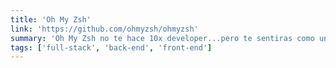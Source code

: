 ```yaml
---
title: 'Oh My Zsh'
link: 'https://github.com/ohmyzsh/ohmyzsh'
summary: 'Oh My Zsh no te hace 10x developer...pero te sentiras como un hacker.'
tags: ['full-stack', 'back-end', 'front-end']
---
```


